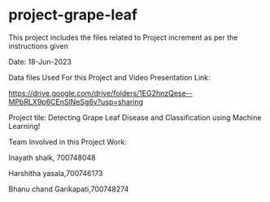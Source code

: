 # project-grape-leaf
This project includes the files related to Project increment as per the instructions given

Date: 18-Jun-2023

Data files Used For this Project and Video Presentation Link:

https://drive.google.com/drive/folders/1EG2hnzQese--MPbRLX9p6CEnSlNeSg6v?usp=sharing

Project tile: Detecting Grape Leaf Disease and Classification using Machine Learning!

Team Involved in this Project Work:

Inayath shaik, 700748048

Harshitha yasala,700746173

Bhanu chand Garikapati,700748274
